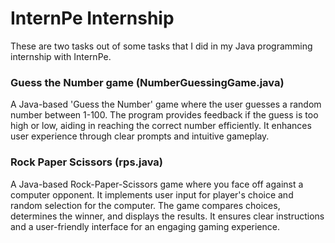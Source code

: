 # InternPe Internship
<p>These are two tasks out of some tasks that I did in my Java programming internship with InternPe.</p>

### Guess the Number game (NumberGuessingGame.java)
<p>A Java-based 'Guess the Number' game where the user guesses a random number between 1-100. The program provides feedback if the guess is too high or low, aiding in reaching the correct number efficiently. It enhances user experience through clear prompts and intuitive gameplay.</p>

### Rock Paper Scissors (rps.java)
<p>A Java-based Rock-Paper-Scissors game where you face off against a computer opponent. It implements user input for player's choice and random selection for the computer. The game compares choices, determines the winner, and displays the results. It ensures clear instructions and a user-friendly interface for an engaging gaming experience.</p>
